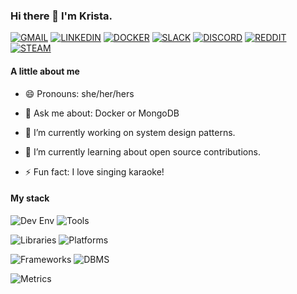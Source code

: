 ### Hi there 👋 I'm Krista.

[![GMAIL](https://img.shields.io/badge/Gmail-D14836?style=for-the-badge&logo=gmail&logoColor=white)](mailto:kb9286@gmail.com)
[![LINKEDIN](https://img.shields.io/badge/LinkedIn-0077B5?style=for-the-badge&logo=linkedin&logoColor=white)](https://linkedin.com/in/kristabrock)
[![DOCKER](https://img.shields.io/badge/Docker-2CA5E0?style=for-the-badge&logo=docker&logoColor=white)](https://hub.docker.com/u/sereigh)
[![SLACK](https://img.shields.io/badge/Slack-4A154B?style=for-the-badge&logo=slack&logoColor=white)](https://slack.com/app_redirect?channel=U01U1NPNBEH)
[![DISCORD](https://img.shields.io/badge/Discord-7289DA?style=for-the-badge&logo=discord&logoColor=white)](https://discord.com/users/sereigh#7186)
[![REDDIT](https://img.shields.io/badge/Reddit-FF4500?style=for-the-badge&logo=reddit&logoColor=white)](https://www.reddit.com/user/Sereigh/)
[![STEAM](https://img.shields.io/badge/Steam-000000?style=for-the-badge&logo=steam&logoColor=white)](https://steamcommunity.com/id/rebelromance/)

#### A little about me

- 😄 Pronouns: she/her/hers

- 💬 Ask me about: Docker or MongoDB

- 🔭 I’m currently working on system design patterns. 

- 🌱 I’m currently learning about open source contributions.

- ⚡ Fun fact: I love singing karaoke!

#### My stack

![Dev Env](https://badgen.net/badge/ENV/Linux:Ubuntu|Bash|Vim|VScode|Node.js|npm/2F4F4F "Personal Development Environment")  ![Tools](https://badgen.net/badge/Tools/Babel|Webpack|Parcel.js/4682B4 "DBMS Skills")

![Libraries](https://badgen.net/badge/Libraries/Chai|jQuery|ReactJS/778899 "Library Skills")   ![Platforms](https://badgen.net/badge/Platforms/Docker|AWS-EC2-ECS|GCP-GCS-GCE/778899 "Platform Skills")

![Frameworks](https://badgen.net/badge/Frameworks/Express.js|Mocha|Jest/778899 "Framework Skills")  ![DBMS](https://badgen.net/badge/DBMS/Mongoose|MongoDB|MySQL|SQLite3/778899 "DBMS Skills")

![Metrics](https://metrics.lecoq.io/sereigh?template=classic&base.header=0&base.activity=0&base.community=0&base.repositories=0&base.metadata=0&languages=1&languages.limit=8&languages.colors=github&languages.threshold=0%25&config.timezone=America%2FChicago)

